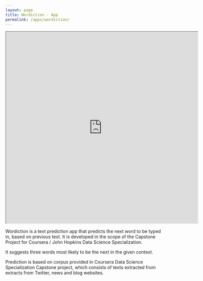 ```yaml
---
layout: page
title: Wordiction - App
permalink: /apps/wordiction/
---
```


<iframe src="https://sasha.shinyapps.io/Wordiction/" height="600" width="600"></iframe>

Wordiction is a text prediction app that predicts the next word to be typed in, 
based on previous text. It is developed in the scope of the Capstone Project for Coursera / John Hopkins Data Science Specialization.

It suggests three words most likely to be the next in the given context.

Prediction is based on corpus provided in Coursera Data Science Specialization 
Capstone project, which consists of texts extracted from extracts from Twitter, news and blog websites.
